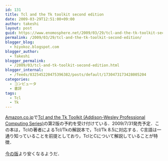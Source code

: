 ```yaml
---
id: 131
title: Tcl and the Tk toolkit second edition
date: 2009-03-29T12:51:00+09:00
author: takeshi
layout: post
guid: https://www.enomosphere.net/2009/03/29/tcl-and-the-tk-toolkit-second-edition/
permalink: /2009/03/29/tcl-and-the-tk-toolkit-second-edition/
blogger_blog:
  - hiyokoz.blogspot.com
blogger_author:
  - Takeshi
blogger_permalink:
  - /2009/03/tcl-and-tk-toolkit-second-edition.html
blogger_internal:
  - /feeds/832545220475396382/posts/default/1730473173428005204
categories:
  - コンピュータ
  - 書評
tags:
  - Tcl
  - Tk
---
```

<a href="http://www.amazon.co.jp/gp/redirect.html?ie=UTF8&amp;location=http%3A%2F%2Fwww.amazon.co.jp%2Fgp%2Fhomepage.html%3Fie%3DUTF8%26ref%255F%3Dgno%255Flogo%255Ffb&amp;tag=enomospheddoj-22&amp;linkCode=ur2&amp;camp=247&amp;creative=7399">Amazon.co.jp</a>で<a href="http://www.amazon.co.jp/gp/product/032133633X?ie=UTF8&amp;tag=enomospheddoj-22&amp;linkCode=as2&amp;camp=247&amp;creative=1211&amp;creativeASIN=032133633X">Tcl and the Tk Toolkit (Addison-Wesley Professional Computing Series)</a>の第2版の予約を受け付けている．2009/7/31発売予定．この本は，Tclの著者によるTcl/Tkの解説本で，Tcl/Tk 8.5に対応する．C言語は一通り知っていることを前提としており，TclとCについて解説していることが特徴．<br /><br /><a href="http://www.amazon.co.jp/gp/product/020163337X?ie=UTF8&amp;tag=enomospheddoj-22&amp;linkCode=as2&amp;camp=247&amp;creative=7399&amp;creativeASIN=020163337X">今の版</a>より安くなるようだ．